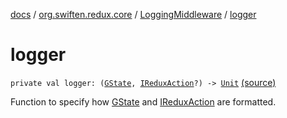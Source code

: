 [docs](../../index.md) / [org.swiften.redux.core](../index.md) / [LoggingMiddleware](index.md) / [logger](./logger.md)

# logger

`private val logger: (`[`GState`](index.md#GState)`, `[`IReduxAction`](../-i-redux-action.md)`?) -> `[`Unit`](https://kotlinlang.org/api/latest/jvm/stdlib/kotlin/-unit/index.html) [(source)](https://github.com/protoman92/KotlinRedux/tree/master/common/common-core/src/main/kotlin/org/swiften/redux/core/LoggingMiddleware.kt#L19)

Function to specify how [GState](index.md#GState) and [IReduxAction](../-i-redux-action.md) are formatted.

